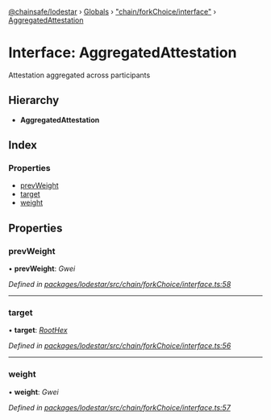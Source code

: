 [@chainsafe/lodestar](../README.md) › [Globals](../globals.md) › ["chain/forkChoice/interface"](../modules/_chain_forkchoice_interface_.md) › [AggregatedAttestation](_chain_forkchoice_interface_.aggregatedattestation.md)

# Interface: AggregatedAttestation

Attestation aggregated across participants

## Hierarchy

* **AggregatedAttestation**

## Index

### Properties

* [prevWeight](_chain_forkchoice_interface_.aggregatedattestation.md#prevweight)
* [target](_chain_forkchoice_interface_.aggregatedattestation.md#target)
* [weight](_chain_forkchoice_interface_.aggregatedattestation.md#weight)

## Properties

###  prevWeight

• **prevWeight**: *Gwei*

*Defined in [packages/lodestar/src/chain/forkChoice/interface.ts:58](https://github.com/ChainSafe/lodestar/blob/9711bce31/packages/lodestar/src/chain/forkChoice/interface.ts#L58)*

___

###  target

• **target**: *[RootHex](../modules/_chain_forkchoice_interface_.md#roothex)*

*Defined in [packages/lodestar/src/chain/forkChoice/interface.ts:56](https://github.com/ChainSafe/lodestar/blob/9711bce31/packages/lodestar/src/chain/forkChoice/interface.ts#L56)*

___

###  weight

• **weight**: *Gwei*

*Defined in [packages/lodestar/src/chain/forkChoice/interface.ts:57](https://github.com/ChainSafe/lodestar/blob/9711bce31/packages/lodestar/src/chain/forkChoice/interface.ts#L57)*
